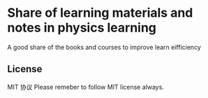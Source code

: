 # Share of learning materials and notes in physics learning
A good share of the books and courses to improve learn eifficiency
## License
MIT 协议
Please remeber to follow MIT license always.
